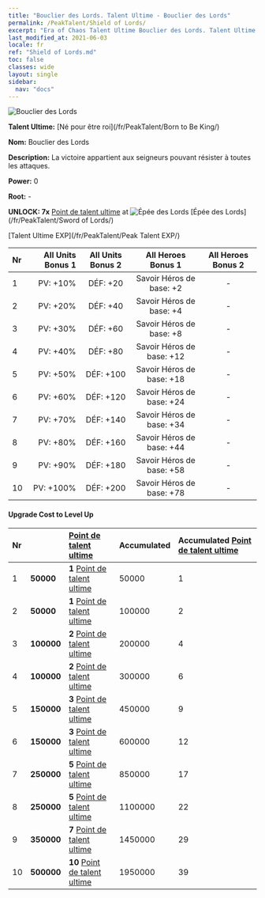 ```yaml
---
title: "Bouclier des Lords. Talent Ultime - Bouclier des Lords"
permalink: /PeakTalent/Shield of Lords/
excerpt: "Era of Chaos Talent Ultime Bouclier des Lords. Talent Ultime Bouclier des Lords. Bouclier des Lords"
last_modified_at: 2021-06-03
locale: fr
ref: "Shield of Lords.md"
toc: false
classes: wide
layout: single
sidebar:
  nav: "docs"
---
```


  ![Bouclier des Lords](/images/pt/talent_4302.png)

  **Talent Ultime:** [Né pour être roi](/fr/PeakTalent/Born to Be King/)

  **Nom:** Bouclier des Lords

  **Description:** La victoire appartient aux seigneurs pouvant résister à toutes les attaques.

  **Power:** 0

  **Root:** -

  **UNLOCK: 7x** [Point de talent ultime](/ItemsFR/con_934/) at ![Épée des Lords](/images/pt/talent_4301.png) [Épée des Lords](/fr/PeakTalent/Sword of Lords/)

  [Talent Ultime EXP](/fr/PeakTalent/Peak Talent EXP/)

  | Nr | All Units Bonus 1 | All Units Bonus 2 | All Heroes Bonus 1 | All Heroes Bonus 2 |
  |:---|--------------:|:-------------:|:-------------:|:-------------:|
  | 1 | PV: +10% | DÉF: +20 | Savoir Héros de base: +2 | - |
  | 2 | PV: +20% | DÉF: +40 | Savoir Héros de base: +4 | - |
  | 3 | PV: +30% | DÉF: +60 | Savoir Héros de base: +8 | - |
  | 4 | PV: +40% | DÉF: +80 | Savoir Héros de base: +12 | - |
  | 5 | PV: +50% | DÉF: +100 | Savoir Héros de base: +18 | - |
  | 6 | PV: +60% | DÉF: +120 | Savoir Héros de base: +24 | - |
  | 7 | PV: +70% | DÉF: +140 | Savoir Héros de base: +34 | - |
  | 8 | PV: +80% | DÉF: +160 | Savoir Héros de base: +44 | - |
  | 9 | PV: +90% | DÉF: +180 | Savoir Héros de base: +58 | - |
  | 10 | PV: +100% | DÉF: +200 | Savoir Héros de base: +78 | - |


#### Upgrade Cost to Level Up

  | Nr | <i class="fas fa-coins"/> | [Point de talent ultime](/ItemsFR/con_934/) | Accumulated <i class="fas fa-coins"/> | Accumulated [Point de talent ultime](/ItemsFR/con_934/) |
  |:---|:--------------|:-------------|:-------------|:-------------|
  | 1 | **50000** | **1** [Point de talent ultime](/ItemsFR/con_934/) | 50000 | 1 |
  | 2 | **50000** | **1** [Point de talent ultime](/ItemsFR/con_934/) | 100000 | 2 |
  | 3 | **100000** | **2** [Point de talent ultime](/ItemsFR/con_934/) | 200000 | 4 |
  | 4 | **100000** | **2** [Point de talent ultime](/ItemsFR/con_934/) | 300000 | 6 |
  | 5 | **150000** | **3** [Point de talent ultime](/ItemsFR/con_934/) | 450000 | 9 |
  | 6 | **150000** | **3** [Point de talent ultime](/ItemsFR/con_934/) | 600000 | 12 |
  | 7 | **250000** | **5** [Point de talent ultime](/ItemsFR/con_934/) | 850000 | 17 |
  | 8 | **250000** | **5** [Point de talent ultime](/ItemsFR/con_934/) | 1100000 | 22 |
  | 9 | **350000** | **7** [Point de talent ultime](/ItemsFR/con_934/) | 1450000 | 29 |
  | 10 | **500000** | **10** [Point de talent ultime](/ItemsFR/con_934/) | 1950000 | 39 |

